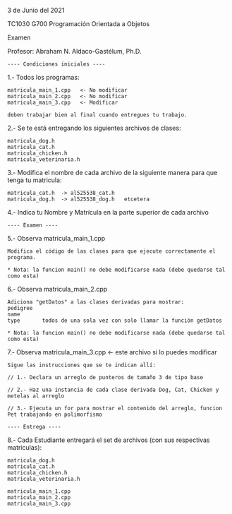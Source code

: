 3 de Junio del 2021

TC1030 G700 Programación Orientada a Objetos

Examen

Profesor: Abraham N. Aldaco-Gastélum, Ph.D.

    ---- Condiciones iniciales ----

1.- Todos los programas:

    matricula_main_1.cpp   <- No modificar
    matricula_main_2.cpp   <- No modificar
    matricula_main_3.cpp   <- Modificar

    deben trabajar bien al final cuando entregues tu trabajo.

2.- Se te está entregando los siguientes archivos de clases:

    matricula_dog.h
    matricula_cat.h
    matricula_chicken.h
    matricula_veterinaria.h


3.- Modifica el nombre de cada archivo de la siguiente manera para que tenga tu matricula:

    matricula_cat.h  -> al525538_cat.h
    matricula_dog.h  -> al525538_dog.h   etcetera

4.- Indica tu Nombre y Matrícula en la parte superior de cada archivo

    ---- Examen ----

5.- Observa matricula_main_1.cpp
    
    Modifica el código de las clases para que ejecute correctamente el programa.    

    * Nota: la funcion main() no debe modificarse nada (debe quedarse tal como esta)


6.- Observa matricula_main_2.cpp

    Adiciona "getDatos" a las clases derivadas para mostrar:
    pedigree
    name
    type       todos de una sola vez con solo llamar la función getDatos

    * Nota: la funcion main() no debe modificarse nada (debe quedarse tal como esta)

7.- Observa matricula_main_3.cpp  <- este archivo si lo puedes modificar 

    Sigue las instrucciones que se te indican allí:

    // 1.- Declara un arreglo de punteros de tamaño 3 de tipo base

    // 2.- Haz una instancia de cada clase derivada Dog, Cat, Chicken y metelas al arreglo

    // 3.- Ejecuta un for para mostrar el contenido del arreglo, funcion Pet trabajando en polimorfismo

    ---- Entrega ----

8.- Cada Estudiante entregará el set de archivos (con sus respectivas matrículas):

    matricula_dog.h
    matricula_cat.h
    matricula_chicken.h
    matricula_veterinaria.h

    matricula_main_1.cpp
    matricula_main_2.cpp
    matricula_main_3.cpp
